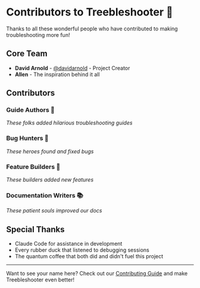 # Contributors to Treebleshooter 🎯

Thanks to all these wonderful people who have contributed to making troubleshooting more fun!

## Core Team

- **David Arnold** - [@davidarnold](https://github.com/davidarnold) - Project Creator
- **Allen** - The inspiration behind it all

## Contributors

<!-- Add yourself here when you contribute! Format: -->
<!-- - **Your Name** - [@yourGitHub](https://github.com/yourGitHub) - What you did -->

### Guide Authors 📝
*These folks added hilarious troubleshooting guides*

<!-- Your name here after adding a guide! -->

### Bug Hunters 🐛
*These heroes found and fixed bugs*

<!-- Your name here after fixing a bug! -->

### Feature Builders 🔧
*These builders added new features*

<!-- Your name here after adding a feature! -->

### Documentation Writers 📚
*These patient souls improved our docs*

<!-- Your name here after improving docs! -->

## Special Thanks

- Claude Code for assistance in development
- Every rubber duck that listened to debugging sessions
- The quantum coffee that both did and didn't fuel this project

---

Want to see your name here? Check out our [Contributing Guide](CONTRIBUTING.md) and make Treebleshooter even better!